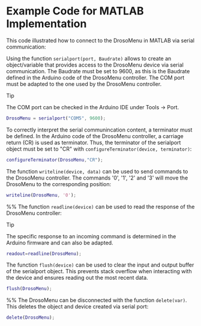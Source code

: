 # Example Code for MATLAB Implementation

This code illustrated how to connect to the DrosoMenu in MATLAB via serial communication:

Using the function `serialport(port, Baudrate)` allows to create an object/variable that provides access to the DrosoMenu device via serial communication. The Baudrate must be set to 9600, as this is the Baudrate defined in the Arduino code of the DrosoMenu controller. The COM port must be adapted to the one used by the DrosoMenu controller. 

> [!TIP]
> The COM port can be checked in the Arduino IDE under Tools -> Port.


```MATLAB
DrosoMenu = serialport("COM5", 9600);
```

To correctly interpret the serial communincation content, a terminator must be defined. In the Arduino code of the DrosoMenu controller, a carriage return (CR) is used as terminator. Thus, the terminator of the serialport object must be set to "CR" with `configureTerminator(device, terminator)`:

```MATLAB
configureTerminator(DrosoMenu,"CR");
```

The function `writeline(device, data)` can be used to send commands to the DrosoMenu controller. The commands '0', '1', '2' and '3' will move the DrosoMenu to the corresponding position:

```MATLAB
writeline(DrosoMenu, '0');
```

%% The function `readline(device)` can be used to read the response of the DrosoMenu controller:

> [!TIP]
> The specific response to an incoming command is determined in the Arduino firmware and can also be adapted.

```MATLAB
readout=readline(DrosoMenu);
```

The function `flush(device)` can be used to clear the input and output buffer of the serialport object. This prevents stack overflow when interacting with the device and ensures reading out the most recent data.

```MATLAB
flush(DrosoMenu);
```

%% The DrosoMenu can be disconnected with the function `delete(var)`. This deletes the object and device created via serial port:

```MATLAB
delete(DrosoMenu);
```